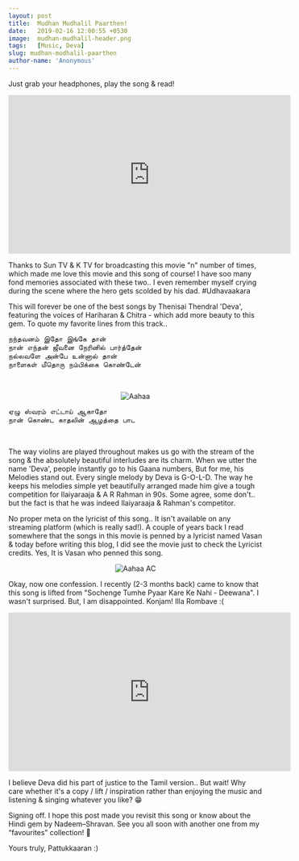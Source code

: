 ```yaml
---
layout: post
title:  Mudhan Mudhalil Paarthen!
date:   2019-02-16 12:00:55 +0530
image:  mudhan-mudhalil-header.png
tags:   [Music, Deva]
slug: mudhan-mudhalil-paarthen
author-name: 'Anonymous'
---
```


Just grab your headphones, play the song & read!

<iframe width="560" height="315" src="https://www.youtube-nocookie.com/embed/fgo85TyDwTY?controls=0" frameborder="0" allow="accelerometer; autoplay; encrypted-media; gyroscope; picture-in-picture" allowfullscreen></iframe>
<br>

Thanks to Sun TV & K TV for broadcasting this movie "n" number of times, which made me love this movie and this song of course! I have soo many fond memories associated with these two.. I even remember myself crying during the scene where the hero gets scolded by his dad. #Udhavaakara 

This will forever be one of the best songs by Thenisai Thendral 'Deva', featuring the voices of Hariharan & Chitra - which add more beauty to this gem. To quote my favorite lines from this track.. 

<pre>
நந்தவனம் இதோ இங்கே தான்
நான் எந்தன் ஜீவனை நேரினில் பார்த்தேன்
நல்லவளே அன்பே உன்னால் தான்
நாளைகள் மீதொரு நம்பிக்கை கொண்டேன்
</pre>
<br>
<p style="text-align: center;"><img src="https://pattukkaaran.in/img/mudhan-mudhalil-blog.png" alt="Aahaa" class="img-responsive reveal-in"></p>
<pre>
ஏழு ஸ்வரம் எட்டாய் ஆகாதோ
நான் கொண்ட காதலின் ஆழத்தை பாட
</pre>
<br>

The way violins are played throughout makes us go with the stream of the song & the absolutely beautiful interludes are its charm. When we utter the name 'Deva', people instantly go to his Gaana numbers, But for me, his Melodies stand out. Every single melody by Deva is G-O-L-D. The way he keeps his melodies simple yet beautifully arranged made him give a tough competition for Ilaiyaraaja & A R Rahman in 90s. Some agree, some don't.. but the fact is that he was indeed Ilaiyaraaja & Rahman's competitor.

No proper meta on the lyricist of this song.. It isn't available on any streaming platform (which is really sad!). A couple of years back I read somewhere that the songs in this movie is penned by a lyricist named Vasan & today before writing this blog, I did see the movie just to check the Lyricist credits. Yes, It is Vasan who penned this song. 

<p style="text-align: center;"><img src="https://pattukkaaran.in/img/aahaa-ac.jpg" alt="Aahaa AC" class="img-responsive reveal-in"></p>

Okay, now one confession. I recently (2-3 months back) came to know that this song is lifted from "Sochenge Tumhe Pyaar Kare Ke Nahi - Deewana". I wasn't surprised. But, I am disappointed. Konjam! Illa Rombave :(

<iframe width="560" height="315" src="https://www.youtube-nocookie.com/embed/17LL_iqlHE8?controls=0" frameborder="0" allow="accelerometer; autoplay; encrypted-media; gyroscope; picture-in-picture" allowfullscreen></iframe>
<br>

I believe Deva did his part of justice to the Tamil version.. But wait! Why care whether it's a copy / lift / inspiration rather than enjoying the music and listening & singing whatever you like? 😁

Signing off. I hope this post made you revisit this song or know about the Hindi gem by Nadeem–Shravan. See you all soon with another one from my “favourites” collection! 🙂

Yours truly, Pattukkaaran :)
